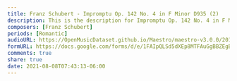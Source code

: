 ```yaml
---
title: Franz Schubert - Impromptu Op. 142 No. 4 in F Minor D935 (2)
description: This is the description for Impromptu Op. 142 No. 4 in F Minor D935 by Franz Schubert
composers: [Franz Schubert]
periods: [Romantic]
audioURL: https://OpenMusicDataset.github.io/Maestro/maestro-v3.0.0/2011/MIDI-Unprocessed_02_R2_2011_MID--AUDIO_R2-D1_02_Track02_wav.midi
formURL: https://docs.google.com/forms/d/e/1FAIpQLSd5dXEp8MTFAuGgBBZEgB2BfOECEaXWdZMCRTmloSx-CQx7Sg/viewform
comments: true
share: true
date: 2021-08-08T07:43:13-06:00
---
```

